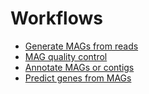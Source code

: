 # Workflows

- [Generate MAGs from reads](./generate_mags_from_reads.md)
- [MAG quality control](./mag_quality_control.md)
- [Annotate MAGs or contigs](/annotate_mags_or_contigs.md)
- [Predict genes from MAGs](./predict_genes_from_mags.md)